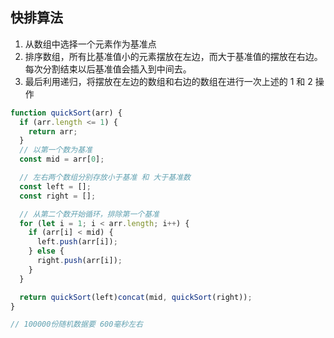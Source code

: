 ## 快排算法

1. 从数组中选择一个元素作为基准点
2. 排序数组，所有比基准值小的元素摆放在左边，而大于基准值的摆放在右边。每次分割结束以后基准值会插入到中间去。
3. 最后利用递归，将摆放在左边的数组和右边的数组在进行一次上述的 1 和 2 操作

```js
function quickSort(arr) {
  if (arr.length <= 1) {
    return arr;
  }
  // 以第一个数为基准
  const mid = arr[0];

  // 左右两个数组分别存放小于基准 和 大于基准数
  const left = [];
  const right = [];

  // 从第二个数开始循环，排除第一个基准
  for (let i = 1; i < arr.length; i++) {
    if (arr[i] < mid) {
      left.push(arr[i]);
    } else {
      right.push(arr[i]);
    }
  }

  return quickSort(left)concat(mid, quickSort(right));
}

// 100000份随机数据要 600毫秒左右
```
